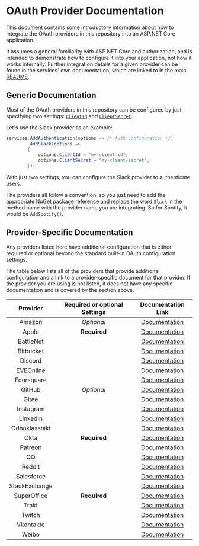 # OAuth Provider Documentation

This document contains some introductory information about how to integrate the
OAuth providers in this repository into an ASP.NET Core application.

It assumes a general familiarity with ASP.NET Core and authorization, and is
intended to demonstrate how to configure it into your application, not how it
works internally. Further integration details for a given provider can be found
in the services' own documentation, which are linked to in the main [README](https://github.com/aspnet-contrib/AspNet.Security.OAuth.Providers#providers "Table of OAuth providers").

## Generic Documentation

Most of the OAuth providers in this repository can be configured by just
specifying two settings: [`ClientId`](https://docs.microsoft.com/en-us/dotnet/api/microsoft.aspnetcore.authentication.oauth.oauthoptions.clientid "OAuthOptions.ClientId Property") and [`ClientSecret`](https://docs.microsoft.com/en-us/dotnet/api/microsoft.aspnetcore.authentication.oauth.oauthoptions.clientsecret "OAuthOptions.ClientSecret Property").

Let's use the Slack provider as an example:

```csharp
services.AddAuthentication(options => /* Auth configuration */)
        .AddSlack(options =>
        {
            options.ClientId = "my-client-id";
            options.ClientSecret = "my-client-secret";
        });
```

With just two settings, you can configure the Slack provider to authenticate users.

The providers all follow a convention, so you just need to add the appropriate
NuGet package reference and replace the word `Slack` in the method name with the
provider name you are integrating. So for Spotify, it would be `AddSpotify()`.

## Provider-Specific Documentation

Any providers listed here have additional configuration that is either required
or optional beyond the standard built-in OAuth configuration settings.

The table below lists all of the providers that provide additional configuration
and a link to a provider-specific document for that provider. If the provider
you are using is not listed, it does not have any specific documentation and is
covered by the section above.

| Provider | Required or optional Settings | Documentation Link |
|:-:|:-:|:-:|
| Amazon | _Optional_ | [Documentation](amazon.md "Amazon provider documentation") |
| Apple | **Required** | [Documentation](sign-in-with-apple.md "Apple provider documentation") |
| BattleNet | | [Documentation](battlenet.md "BattleNet provider documentation") |
| Bitbucket | | [Documentation](bitbucket.md "Bitbucket provider documentation") |
| Discord | | [Documentation](discord.md "Discord provider documentation") |
| EVEOnline | | [Documentation](eveonline.md "EVEOnline provider documentation") |
| Foursquare | | [Documentation](foursquare.md "Foursquare provider documentation") |
| GitHub | _Optional_ | [Documentation](github.md "GitHub provider documentation") |
| Gitee | | [Documentation](gitee.md "Gitee provider documentation") |
| Instagram | | [Documentation](instagram.md "Instagram provider documentation") |
| LinkedIn | | [Documentation](linkedin.md "LinkedIn provider documentation") |
| Odnoklassniki | | [Documentation](odnoklassniki.md "Odnoklassniki provider documentation") |
| Okta | **Required** | [Documentation](okta.md "Okta provider documentation") |
| Patreon | | [Documentation](patreon.md "Patreon provider documentation") |
| QQ | | [Documentation](qq.md "QQ provider documentation") |
| Reddit | | [Documentation](reddit.md "Reddit provider documentation") |
| Salesforce | | [Documentation](salesforce.md "Salesforce provider documentation") |
| StackExchange | | [Documentation](stackexchange.md "StackExchange provider documentation") |
| SuperOffice | **Required** | [Documentation](superoffice.md "SuperOffice provider documentation") |
| Trakt | | [Documentation](trakt.md "Trakt provider documentation") |
| Twitch | | [Documentation](twitch.md "Twitch provider documentation") |
| Vkontakte | | [Documentation](vkontakte.md "Vkontakte provider documentation") |
| Weibo | | [Documentation](weibo.md "Weibo provider documentation") |
